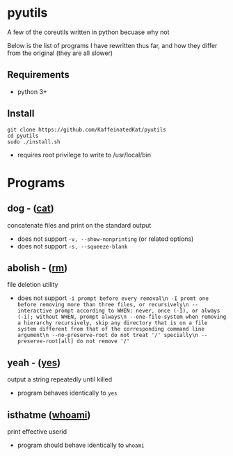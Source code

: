 # pyutils
A few of the coreutils written in python becuase why not

Below is the list of programs I have rewritten thus far, and how they differ from the original (they are all slower)

## Requirements

* python 3+

## Install

```
git clone https://github.com/KaffeinatedKat/pyutils
cd pyutils
sudo ./install.sh
```

* requires root privilege to write to /usr/local/bin

# Programs

## dog - ([cat](https://github.com/coreutils/coreutils/blob/master/src/cat.c))
concatenate files and print on the standard output

* does not support `-v, --show-nonprinting` (or related options)
* does not support `-s, --squeeze-blank` 

## abolish - ([rm](https://github.com/coreutils/coreutils/blob/master/src/rm.c))
file deletion utility

* does not support ``-i prompt before every removal\n
-I promt one before removing more than three files, or recursively\n
--interactive prompt according to WHEN: never, once (-I), or always (-i); without WHEN, prompt always\n
--one-file-system when removing a hierarchy recursively, skip any directory that is on a file system different from that of the corresponding command line argument\n
--no-preserve-root do not treat '/' specially\n
--preserve-root[all] do not remove '/'``

## yeah - ([yes](https://github.com/coreutils/coreutils/blob/master/src/yes.c))
output a string repeatedly until killed

* program behaves identically to `yes`

## isthatme ([whoami](https://github.com/coreutils/coreutils/blob/master/src/whoami.c))
print effective userid

* program should behave identically to `whoami`
